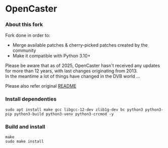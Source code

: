 # OpenCaster 

### About this fork
Fork done in order to:
 - Merge available patches & cherry-picked patches created by the community
 - Make it compatible with Python 3.10+

Please be aware that as of 2025, OpenCaster hasn't received any updates for more than 12 years, with last changes originating from 2013.  
In the meantime a lot of things have changed in the DVB world ...

Please also refer original [README](README.txt)

### Install dependenties
```
sudo apt install make gcc libgcc-12-dev zlib1g-dev bc python3 python3-pip python3-build python3-venv python3-crcmod -y
```

### Build and install
```
make
sudo make install
```